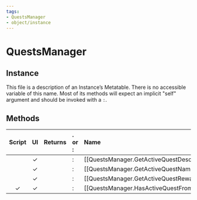 ```yaml
---
tags:
- QuestsManager
- object/instance
---
```

# QuestsManager
## Instance
This file is a description of an Instance’s Metatable. There is no accessible variable of this name. Most of its methods will expect an implicit "self" argument and should be invoked with a `:`.

## Methods
| Script | UI  | Returns | . or : | Name | Arguments |
|:------:|:---:| -------:|:---- |:---- |:--------- |
| |✓||:|[[QuestsManager.GetActiveQuestDescription\|GetActiveQuestDescription]]||
| |✓||:|[[QuestsManager.GetActiveQuestName\|GetActiveQuestName]]||
| |✓||:|[[QuestsManager.GetActiveQuestReward\|GetActiveQuestReward]]||
|✓|✓||:|[[QuestsManager.HasActiveQuestFromPlayer\|HasActiveQuestFromPlayer]]||
